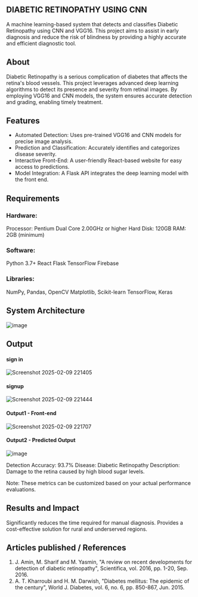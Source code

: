 ## DIABETIC RETINOPATHY USING CNN
A machine learning-based system that detects and classifies Diabetic Retinopathy using CNN and VGG16. This project aims to assist in early diagnosis and reduce the risk of blindness by providing a highly accurate and efficient diagnostic tool.

## About
Diabetic Retinopathy is a serious complication of diabetes that affects the retina's blood vessels. This project leverages advanced deep learning algorithms to detect its presence and severity from retinal images. By employing VGG16 and CNN models, the system ensures accurate detection and grading, enabling timely treatment.

## Features
- Automated Detection: Uses pre-trained VGG16 and CNN models for precise image analysis.
- Prediction and Classification: Accurately identifies and categorizes disease severity.
- Interactive Front-End: A user-friendly React-based website for easy access to predictions.
- Model Integration: A Flask API integrates the deep learning model with the front end.

## Requirements
### Hardware:
Processor: Pentium Dual Core 2.00GHz or higher
Hard Disk: 120GB
RAM: 2GB (minimum)

### Software:
Python 3.7+
React
Flask
TensorFlow
Firebase

### Libraries:
NumPy, Pandas, OpenCV
Matplotlib, Scikit-learn
TensorFlow, Keras

## System Architecture

![image](https://github.com/user-attachments/assets/e70c1f72-bfce-414e-b1dc-0b7d69c081ad)

## Output
#### sign in
![Screenshot 2025-02-09 221405](https://github.com/user-attachments/assets/2e0b0307-1d4d-48aa-83e9-3247acf63dbe)
#### signup
![Screenshot 2025-02-09 221444](https://github.com/user-attachments/assets/e1c0ef56-0bef-4b0d-8a2d-8d05ff0d5bce)


#### Output1 - Front-end
![Screenshot 2025-02-09 221707](https://github.com/user-attachments/assets/09b497a5-1357-4286-a316-c98f571a50ca)


#### Output2 - Predicted Output

![image](https://github.com/user-attachments/assets/1cb08666-e596-4459-b68f-63aa9a99201d)

Detection Accuracy: 93.7%
Disease: Diabetic Retinopathy
Description: Damage to the retina caused by high blood sugar levels.

Note: These metrics can be customized based on your actual performance evaluations.

## Results and Impact
Significantly reduces the time required for manual diagnosis.
Provides a cost-effective solution for rural and underserved regions.

## Articles published / References
1. J. Amin, M. Sharif and M. Yasmin, "A review on recent developments for detection of diabetic retinopathy", Scientifica, vol. 2016, pp. 1-20, Sep. 2016. 
2. A. T. Kharroubi and H. M. Darwish, "Diabetes mellitus: The epidemic of the century", World J. Diabetes, vol. 6, no. 6, pp. 850-867, Jun. 2015. 






